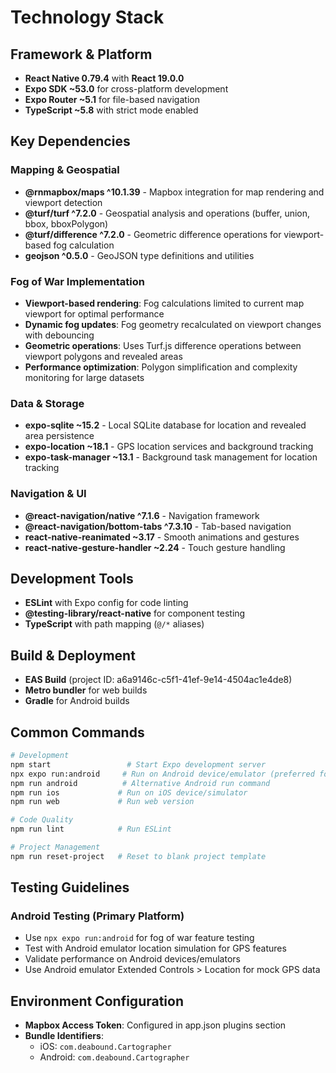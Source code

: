 # Technology Stack

## Framework & Platform
- **React Native 0.79.4** with **React 19.0.0**
- **Expo SDK ~53.0** for cross-platform development
- **Expo Router ~5.1** for file-based navigation
- **TypeScript ~5.8** with strict mode enabled

## Key Dependencies

### Mapping & Geospatial
- **@rnmapbox/maps ^10.1.39** - Mapbox integration for map rendering and viewport detection
- **@turf/turf ^7.2.0** - Geospatial analysis and operations (buffer, union, bbox, bboxPolygon)
- **@turf/difference ^7.2.0** - Geometric difference operations for viewport-based fog calculation
- **geojson ^0.5.0** - GeoJSON type definitions and utilities

### Fog of War Implementation
- **Viewport-based rendering**: Fog calculations limited to current map viewport for optimal performance
- **Dynamic fog updates**: Fog geometry recalculated on viewport changes with debouncing
- **Geometric operations**: Uses Turf.js difference operations between viewport polygons and revealed areas
- **Performance optimization**: Polygon simplification and complexity monitoring for large datasets

### Data & Storage
- **expo-sqlite ~15.2** - Local SQLite database for location and revealed area persistence
- **expo-location ~18.1** - GPS location services and background tracking
- **expo-task-manager ~13.1** - Background task management for location tracking

### Navigation & UI
- **@react-navigation/native ^7.1.6** - Navigation framework
- **@react-navigation/bottom-tabs ^7.3.10** - Tab-based navigation
- **react-native-reanimated ~3.17** - Smooth animations and gestures
- **react-native-gesture-handler ~2.24** - Touch gesture handling

## Development Tools
- **ESLint** with Expo config for code linting
- **@testing-library/react-native** for component testing
- **TypeScript** with path mapping (`@/*` aliases)

## Build & Deployment
- **EAS Build** (project ID: a6a9146c-c5f1-41ef-9e14-4504ac1e4de8)
- **Metro bundler** for web builds
- **Gradle** for Android builds

## Common Commands

```bash
# Development
npm start                 # Start Expo development server
npx expo run:android     # Run on Android device/emulator (preferred for testing)
npm run android          # Alternative Android run command
npm run ios             # Run on iOS device/simulator
npm run web             # Run web version

# Code Quality
npm run lint            # Run ESLint

# Project Management
npm run reset-project   # Reset to blank project template
```

## Testing Guidelines

### Android Testing (Primary Platform)
- Use `npx expo run:android` for fog of war feature testing
- Test with Android emulator location simulation for GPS features
- Validate performance on Android devices/emulators
- Use Android emulator Extended Controls > Location for mock GPS data

## Environment Configuration
- **Mapbox Access Token**: Configured in app.json plugins section
- **Bundle Identifiers**: 
  - iOS: `com.deabound.Cartographer`
  - Android: `com.deabound.Cartographer`